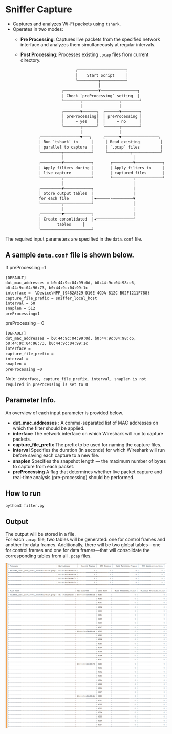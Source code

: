 #	Sniffer Capture

-   Captures and analyzes Wi-Fi packets using `tshark`.
-   Operates in two modes:
    -  **Pre Processing**: Captures live packets from the specified network interface and analyzes them simultaneously at regular intervals.
    -   **Post Processing**: Processes existing `.pcap` files from current directory.
  


			                        ┌─────────────────────┐
			                        │    Start Script     │
			                        └─────────┬───────────┘
			                                  │
			                  ┌───────────────▼────────────────┐
			                  │ Check `preProcessing` setting  │
			                  └───────┬────────────────┬────────┘
			                          │                │
			                  ┌───────▼──────┐  ┌──────▼────────┐
			                  │ preProcessing│  │ preProcessing │
			                  │     = yes    │  │     = no      │
			                  └───────┬──────┘  └──────┬────────┘
			                          │                │
			        ┌─────────────────▼───┐     ┌──────▼────────────────┐
			        │ Run `tshark` in      │     │ Read existing         │
			        │ parallel to capture  │     │ `.pcap` files         │
			        └─────────┬────────────┘     └──────────┬────────────┘
			                  │                              │
			        ┌─────────▼────────────┐       ┌─────────▼────────────┐
			        │ Apply filters during │       │ Apply filters to     │
			        │ live capture         │       │ captured files       │
			        └─────────┬────────────┘       └─────────┬────────────┘
			                  │                              │
			        ┌─────────▼────────────┐                 |
			        │ Store output tables  |                 |
			        for each file          │◄──────-─────────▼
			        └─────────┬────────────┘                 │
			                  │                              │
			        ┌─────────▼────────────┐                 │
			        │ Create consolidated  │◄────────────────┘
			        │ 	    tables     │    
			        └──────────────────────┘


The required input parameters are specified in the `data.conf` file.

## A sample `data.conf` file is shown below.
If preProcessing =1
```
[DEFAULT]  
dut_mac_addresses = b0:44:9c:04:99:0d, b0:44:9c:04:98:c6, b0:44:9c:04:96:73, b0:44:9c:04:99:1c  
interface =  \Device\NPF_{9482A529-D16E-4CDA-812C-B02F1211F788}  
capture_file_prefix = sniffer_local_host  
interval = 50
snaplen = 512
preProcessing=1
```
preProcessing = 0
```
[DEFAULT]  
dut_mac_addresses = b0:44:9c:04:99:0d, b0:44:9c:04:98:c6, b0:44:9c:04:96:73, b0:44:9c:04:99:1c  
interface = 
capture_file_prefix = 
interval =
snaplen = 
preProcessing =0
```
Note: ```interface, capture_file_prefix, interval, snaplen is not required in prePocessing is set to 0```
## Parameter Info.
An overview of each input parameter is provided below.
- __dut_mac_addresses__  : A comma-separated list of MAC addresses on which the filter should be applied.
 - __interface__ The network interface on which Wireshark will run to capture packets.
- __capture_file_prefix__  The prefix to be used for naming the capture files.
- __interval__ Specifies the duration (in seconds) for which Wireshark will run before saving each capture to a new file.
- __snaplen__ Specifies the snapshot length — the maximum number of bytes to capture from each packet.
- __preProcessing__   A flag that determines whether live packet capture and real-time analysis (pre-processing) should be performed.



## How to run
```
python3 filter.py
```


## Output 

The output will be stored in a file.  
For each `.pcap` file, two tables will be generated: one for control frames and another for data frames.
Additionally, there will be two global tables—one for control frames and one for data frames—that will consolidate the corresponding tables from all `.pcap` files.

![Sniffer Capture Output](https://github.com/Niyanordic/Sample/blob/main/sniffer_capture.png)


